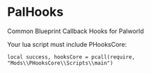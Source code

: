 # PalHooks
 Common Blueprint Callback Hooks for Palworld

Your lua script must include PHooksCore:

`local success, hooksCore = pcall(require, "Mods\\PHooksCore\\Scripts\\main")`
